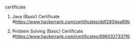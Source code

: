 certificate 


1) Java (Basic) Certificate      #https://www.hackerrank.com/certificates/ddf2834ea89b

2) Problem Solving (Basic) Certificate       #https://www.hackerrank.com/certificates/8960327337f6
